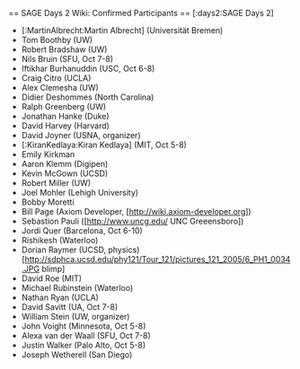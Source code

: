 == SAGE Days 2 Wiki: Confirmed Participants ==
[:days2:SAGE Days 2]

 * [:MartinAlbrecht:Martin Albrecht] (Universität Bremen)
 * Tom Boothby (UW)
 * Robert Bradshaw (UW)
 * Nils Bruin (SFU, Oct 7-8)
 * Iftikhar Burhanuddin (USC, Oct 6-8)
 * Craig Citro (UCLA)
 * Alex Clemesha (UW)
 * Didier Deshommes (North Carolina)
 * Ralph Greenberg (UW)
 * Jonathan Hanke (Duke)
 * David Harvey (Harvard)
 * David Joyner (USNA, organizer)
 * [:KiranKedlaya:Kiran Kedlaya] (MIT, Oct 5-8)
 * Emily Kirkman
 * Aaron Klemm (Digipen)
 * Kevin McGown (UCSD)
 * Robert Miller (UW)
 * Joel Mohler (Lehigh University)
 * Bobby Moretti
 * Bill Page (Axiom Developer, [http://wiki.axiom-developer.org])
 * Sebastion Pauli ([http://www.uncg.edu/ UNC Greeensboro])
 * Jordi Quer (Barcelona, Oct 6-10)
 * Rishikesh (Waterloo)
 * Dorian Raymer (UCSD, physics) [http://sdphca.ucsd.edu/phy121/Tour_121/pictures_121_2005/6_PH1_0034.JPG blimp]
 * David Roe (MIT)
 * Michael Rubinstein (Waterloo)
 * Nathan Ryan (UCLA)
 * David Savitt (UA, Oct 7-8)
 * William Stein (UW, organizer)
 * John Voight (Minnesota, Oct 5-8)
 * Alexa van der Waall (SFU, Oct 7-8)
 * Justin Walker (Palo Alto, Oct 5-8)
 * Joseph Wetherell (San Diego)
